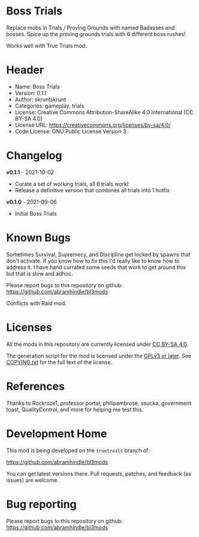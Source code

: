 Boss Trials
==============

Replace mobs in Trials / Proving Grounds with named Badasses and
bosses. Spice up the proving grounds trials with 6 different boss
rushes!

Works well with True Trials mod.

Header
======
* Name: Boss Trials
* Version: 0.1.1
* Author: skruntskrunt
* Categories: gameplay, trials
* License: Creative Commons Attribution-ShareAlike 4.0 International (CC BY-SA 4.0)
* License URL: https://creativecommons.org/licenses/by-sa/4.0/
* Code License: GNU Public License Version 3

Changelog
=========

**v0.1.1** - 2021-10-02
 * Curate a set of working trials, all 6 trials work!
 * Release a definitive version that combines all trials into 1 hotfix

**v0.1.0** - 2021-09-06
 * Initial Boss Trials

Known Bugs
==========

Sometimes Survival, Supremecy, and Discipline get locked by spawns that don't activate. If you know how to fix this I'd really like to know how to address it. I have hand currated some seeds that work to get around this but that is slow and adhoc.

Please report bugs to this repository on github: https://github.com/abramhindle/bl3mods

Conflicts with Raid mod.

Licenses
========

All the mods in this repository are currently licensed under
[CC BY-SA 4.0](https://creativecommons.org/licenses/by-sa/4.0/).

The generation script for the mod is licensed under the
[GPLv3 or later](https://www.gnu.org/licenses/quick-guide-gplv3.html).
See [COPYING.txt](../../COPYING.txt) for the full text of the license.

References
==========

Thanks to Rockroze1, professor portal, philipambrose, ssucka,
government toast, QualityControl, and more for helping me test this.

Development Home
================

This mod is being developed on the `truetrails` branch of:

https://github.com/abramhindle/bl3mods

You can get latest versions there. Pull requests, patches, and
feedback (as issues) are welcome.

Bug reporting
=============

Please report bugs to this repository on github: https://github.com/abramhindle/bl3mods
